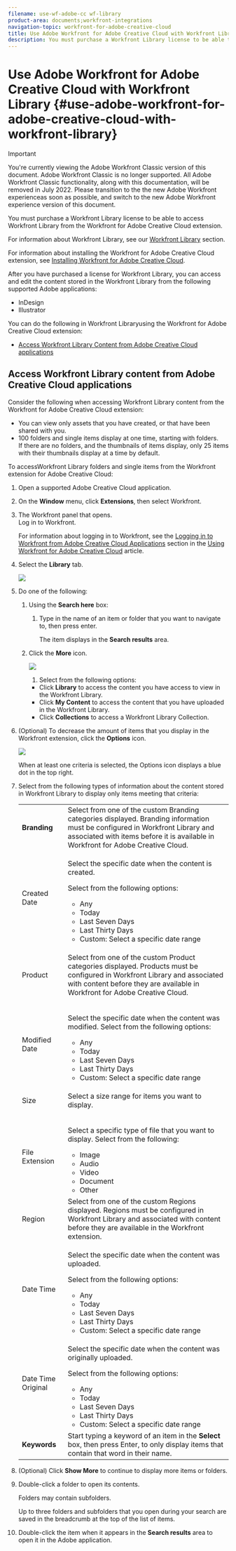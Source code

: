 ```yaml
---
filename: use-wf-adobe-cc wf-library
product-area: documents;workfront-integrations
navigation-topic: workfront-for-adobe-creative-cloud
title: Use Adobe Workfront for Adobe Creative Cloud with Workfront Library
description: You must purchase a Workfront Library license to be able to access Workfront Library from the Workfront for Adobe Creative Cloud extension.
---
```


# Use Adobe Workfront for Adobe Creative Cloud with Workfront Library {#use-adobe-workfront-for-adobe-creative-cloud-with-workfront-library}

>[!IMPORTANT]
>
>You're currently viewing the Adobe Workfront Classic version of this document. Adobe Workfront Classic is no longer supported. All Adobe Workfront Classic functionality, along with this documentation, will be removed in July 2022. Please transition to the the new Adobe Workfront experienceas soon as possible, and switch to the new Adobe Workfront experience version of this document.

You must purchase a Workfront Library license to be able to access Workfront Library from the Workfront for Adobe Creative Cloud extension.

For information about Workfront Library, see our [Workfront Library](../../workfront-library/workfront-library.md) section.

For information about installing the Workfront for Adobe Creative Cloud extension, see [Installing Workfront for Adobe Creative Cloud](../../documents/workfront-for-adobe-creative-cloud/installl-wf-adobe-cc.md).

After you have purchased a license for Workfront Library, you can access and edit the content stored in the Workfront Library from the following supported Adobe applications:

* InDesign
* Illustrator

You can do the following in&nbsp;Workfront Libraryusing the Workfront for Adobe Creative Cloud extension:

* [Access Workfront Library Content from Adobe Creative Cloud applications](#use-adobe-workfront-for-adobe-creative-cloud-with-workfront-library)

## Access Workfront Library content from Adobe Creative Cloud applications

Consider the following when accessing Workfront Library content from the Workfront for Adobe Creative Cloud extension:

* You can view only assets that you have created, or that have been shared with you.
* 100 folders and single items display at one time, starting with folders.  
  If there are no folders, and the thumbnails of items display, only 25 items with their thumbnails display at a time by default.

To accessWorkfront Library folders and single items from the Workfront extension for Adobe Creative Cloud:

1. Open a supported Adobe Creative Cloud application.
1. On the **Window** menu, click **Extensions**, then select Workfront.
1. The Workfront panel that opens.   
   Log in to Workfront.

   For information about logging in to Workfront, see the [Logging in to Workfront from Adobe Creative Cloud Applications](../../documents/workfront-for-adobe-creative-cloud/use-wf-adobe-cc.md#logging-in) section in the [Using Workfront for Adobe Creative Cloud](../../documents/workfront-for-adobe-creative-cloud/use-wf-adobe-cc.md) article.

1. Select the **Library** tab.

   ![](assets/adobe-cc-library-tab-350x517.png)

1. Do one of the following:

   1. Using the **Search here** box:

      1. Type in the name of an item or folder that you want to navigate to, then press enter.

         The item displays in the **Search results** area.

   1. Click the **More** icon.

      ![](assets/adobe-cc-library-more-menu-350x117.png)

      1. Select from the following options:

      * Click **Library** to access the content you have access to view in the Workfront Library.
      * Click **My Content** to access the content that you have uploaded in the Workfront Library.
      * Click **Collections** to access a Workfront Library Collection.

1. (Optional) To decrease the amount of items that you display in the Workfront extension, click the **Options** icon.

   ![](assets/aobe-cc-library-options-icon-with-blue-dot.png)

   When at least one criteria is selected, the Options icon displays a blue dot in the top right.

1. Select from the following types of information about the content stored in Workfront Library to display only items meeting that criteria:

   <table cellspacing="0"> 
    <col> 
    <col> 
    <tbody> 
     <tr> 
      <td role="rowheader"><span style="font-weight: bold;">Branding</span> </td> 
      <td> Select from one of the custom Branding categories displayed. Branding information must be configured in Workfront Library and associated with items before it is available in Workfront for Adobe Creative Cloud.</td> 
     </tr> 
     <tr> 
      <td role="rowheader">Created Date</td> 
      <td> <p>Select the specific date when the content is created. </p> <p>Select from the following options:</p> 
       <ul> 
        <li>Any</li> 
        <li>Today</li> 
        <li>Last Seven Days</li> 
        <li>Last Thirty Days</li> 
        <li>Custom: Select a specific date range</li> 
       </ul> </td> 
     </tr> 
     <tr> 
      <td role="rowheader">Product</td> 
      <td> <p>Select from one of the custom Product categories displayed. Products must be configured in Workfront Library and associated with content before they are available in Workfront for Adobe Creative Cloud.</p> </td> 
     </tr> 
     <tr> 
      <td role="rowheader">Modified Date</td> 
      <td> <p>Select the specific date when the content was modified. Select from the following options:</p> 
       <ul> 
        <li>Any</li> 
        <li>Today</li> 
        <li>Last Seven Days</li> 
        <li>Last Thirty Days</li> 
        <li>Custom: Select a specific date range</li> 
       </ul> </td> 
     </tr> 
     <tr> 
      <td role="rowheader">Size</td> 
      <td> <p>Select a size range for items you want to display. </p> </td> 
     </tr> 
     <tr> 
      <td role="rowheader">File Extension</td> 
      <td> <p>Select a specific type of file that you want to display. Select from the following:</p> 
       <ul> 
        <li>Image</li> 
        <li>Audio</li> 
        <li>Video</li> 
        <li>Document</li> 
        <li>Other</li> 
       </ul> </td> 
     </tr> 
     <tr> 
      <td role="rowheader">Region</td> 
      <td>Select from one of the custom Regions displayed. Regions must be configured in Workfront Library and associated with content before they are available in the Workfront extension.</td> 
     </tr> 
     <tr> 
      <td role="rowheader">Date Time</td> 
      <td> <p>Select the specific date when the content was uploaded. </p> <p>Select from the following options: </p> 
       <ul> 
        <li>Any</li> 
        <li>Today</li> 
        <li>Last Seven Days</li> 
        <li>Last Thirty Days</li> 
        <li>Custom: Select a specific date range</li> 
       </ul> </td> 
     </tr> 
     <tr> 
      <td role="rowheader">Date Time Original</td> 
      <td> <p>Select the specific date when the content was originally uploaded. </p> <p>Select from the following options: </p> 
       <ul> 
        <li>Any</li> 
        <li>Today</li> 
        <li>Last Seven Days</li> 
        <li>Last Thirty Days</li> 
        <li>Custom: Select a specific date range</li> 
       </ul> </td> 
     </tr> 
     <tr> 
      <td role="rowheader"><strong>Keywords</strong> </td> 
      <td>Start typing a keyword of an item in the <strong>Select</strong> box, then press Enter, to only display items that contain that word in their name.</td> 
     </tr> 
    </tbody> 
   </table>

1. (Optional) Click **Show More** to continue to display more items or folders.
1. Double-click a folder to open its contents.

   Folders may contain subfolders.

   Up to three folders and subfolders that you open during your search are saved in the breadcrumb at the top of the list of items.

1. Double-click the item when it appears in the **Search results** area to open it in the Adobe application.

